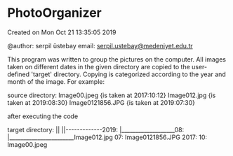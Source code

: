 # PhotoOrganizer

Created on Mon Oct 21 13:35:05 2019

@author: serpil üstebay
email: serpil.ustebay@medeniyet.edu.tr

This program was written to group the pictures on the computer.
All images taken on different dates in the given directory are copied to the user-defined 'target' directory.
Copying is categorized according to the year and month of the image. For example:

source directory:
    Image00.jpeg      {is taken at 2017:10:12}
    Image012.jpg      {is taken at 2019:08:30}
    Image0121856.JPG  {is taken at 2019:07:30}

after executing the code

target directory:
||
||-------------2019:
|___________________08:
|_______________________Image012.jpg
        07:
            Image0121856.JPG
    2017:
        10:
            Image00.jpeg

